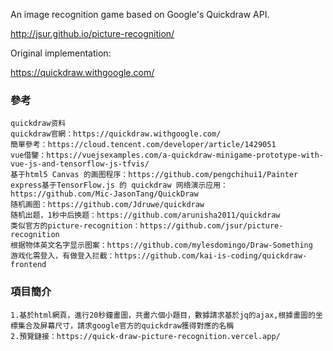 An image recognition game based on Google's Quickdraw API.

http://jsur.github.io/picture-recognition/

Original implementation:

https://quickdraw.withgoogle.com/

### 參考

```
quickdraw资料
quickdraw官網：https://quickdraw.withgoogle.com/
簡單參考：https://cloud.tencent.com/developer/article/1429051
vue借鑒：https://vuejsexamples.com/a-quickdraw-minigame-prototype-with-vue-js-and-tensorflow-js-tfvis/
基于html5 Canvas 的画图程序：https://github.com/pengchihui1/Painter
express基于TensorFlow.js 的 quickdraw 网络演示应用：https://github.com/Mic-JasonTang/QuickDraw
随机画图：https://github.com/Jdruwe/quickdraw
随机出题，1秒中后换题：https://github.com/arunisha2011/quickdraw
类似官方的picture-recognition：https://github.com/jsur/picture-recognition
根据物体英文名字显示图案：https://github.com/mylesdomingo/Draw-Something
游戏化需登入，有做登入拦截：https://github.com/kai-is-coding/quickdraw-frontend
```

### 項目簡介

```
1.基於html網頁，進行20秒鐘畫圖，共畫六個小題目，數據請求基於jq的ajax,根據畫圖的坐標集合及屏幕尺寸，請求google官方的quickdraw獲得對應的名稱
2.預覽鏈接：https://quick-draw-picture-recognition.vercel.app/
```
